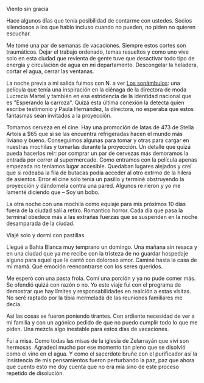 Viento sin gracia 

<p>
Hace algunos días que tenía posibilidad de contarme con ustedes. Socios silenciosos a los que hablo incluso cuando no pueden, no piden no quieren escuchar.
</p>

<p>
Me tomé una par de semanas de vacaciones. Siempre estos cortes son traumáticos. Dejar el trabajo ordenado, temas resueltos y como uno vive solo en esta ciudad que revienta de gente tuve que desactivar todo tipo de energía y circulación de agua en mi departamento. Descongelar la heladera, cortar el agua, cerrar las ventanas.
</p>

<p>
La noche previa a mi salida fuimos con N. a ver <a href="https://www.filmaffinity.com/es/film198807.html">Los sonámbulos</a>: una película que tenía una inspiración en la ciénaga de la directora de moda Lucrecia Martel y también en esa estridencia de la identidad nacional que es "Esperando la carroza". Quizá esta última conexión la detecta quien escribe testimonio y Paula Hernández, la directora, no esperaba que estos fantasmas sean invitados a la proyección.
</p>

<p>
Tomamos cerveza en el cine. Hay una promoción de latas de 473 de Stella Artois a $65 que si se las encuentra refrigeradas hacen el mundo más liviano y bueno. Conseguimos algunas para tomar y otras para cargar en nuestras mochilas y tomarlas durante la proyección. Un detalle que quizá pueda hacerlos reír: por comprar un par de cervezas más demoramos la entrada por correr al supermercado. Como entramos con la película apenas empezada no teníamos lugar accesible. Quedaban lugares alejados y creí que si rodeaba la fila de butacas podía acceder al otro extrmo de la hilera de asientos. Error el cine solo tenia un pasillo y terminé obstruyendo  la proyección y dándomela contra una pared. Algunos re rieron y yo me lamenté diciendo que &#x2013; Soy un bobo.
</p>

<p>
La otra noche con una mochila como equiaje para mis próximos 10 días fuera de la ciudad salí a retiro. Romantico horror. Cada día que pasa la terminal obedece más a las extrañas fuerzas que se suspenden en la noche desamparada de la ciudad. 
</p>

<p>
Viajé solo y dormí con pastillas. 
</p>

<p>
Llegué a Bahía Blanca muy temprano un domingo. Una mañana sin resaca y en una ciudad que ya me recibe con la tristeza de no guardar hospedaje alguno para aquel que le cantó con doloroso amor. Caminé hasta la casa de mi mamá. Qué emoción reencontrarse con los seres queridos. 
</p>

<p>
Me esperó con una pasta frola. Comí una porción y ya no pude comer más. Se ofendió quizá con razón o no. Yo este viaje fui con el programa de demostrar que hay límites y responsabilidades en realción a estas visitas. No seré raptado por la tibia mermelada de las reuniones familiares me decía. 
</p>

<p>
Así las cosas se fueron poniendo tirantes. Con ardiente necesidad de ver a mi familia y con un agónico pedido de que no puedo cumplir todo lo que me piden. Una mezcla algo inestable para estos días de vacaciones. 
</p>

<p>
Fui a misa. Como todas las misas de la iglesia de Zelarrayán que viví son hermosas. Agradecí mucho por ese momento tan pleno que se disolvió como el vino en el agua. Y como el sacerdote bruñe con el purificador así la insistencia de mis pensamientos fueron perturbando la paz, paz que ahora que cuento esto me doy cuenta que no era mía sino de este proceso repetido de disolución. 
</p>
